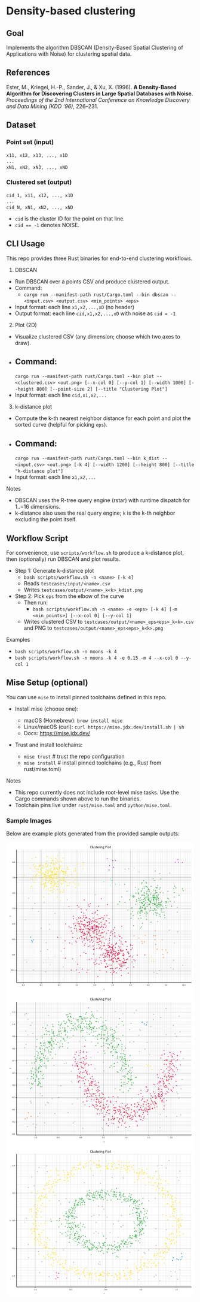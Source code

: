 # Density-based clustering

## Goal

Implements the algorithm DBSCAN (Density-Based Spatial Clustering of Applications with Noise) for clustering spatial
data.

## References

Ester, M., Kriegel, H.-P., Sander, J., & Xu, X. (1996). **A Density-Based Algorithm for Discovering Clusters in Large
Spatial Databases with Noise**. *Proceedings of the 2nd International Conference on Knowledge Discovery and Data
Mining (KDD '96)*, 226–231.

## Dataset

### Point set (input)

```
x11, x12, x13, ..., x1D
...
xN1, xN2, xN3, ..., xND
```

### Clustered set (output)

```
cid_1, x11, x12, ..., x1D
...
cid_N, xN1, xN2, ..., xND
```

- `cid` is the cluster ID for the point on that line.
- `cid == -1` denotes NOISE.

## CLI Usage

This repo provides three Rust binaries for end-to-end clustering workflows.

1) DBSCAN

- Run DBSCAN over a points CSV and produce clustered output.
- Command:
    - `cargo run --manifest-path rust/Cargo.toml --bin dbscan -- <input.csv> <output.csv> <min_points> <eps>`
- Input format: each line `x1,x2,...,xD` (no header)
- Output format: each line `cid,x1,x2,...,xD` with noise as `cid = -1`

2) Plot (2D)

- Visualize clustered CSV (any dimension; choose which two axes to draw).
- Command:
  -
  `cargo run --manifest-path rust/Cargo.toml --bin plot -- <clustered.csv> <out.png> [--x-col 0] [--y-col 1] [--width 1000] [--height 800] [--point-size 2] [--title "Clustering Plot"]`
- Input format: each line `cid,x1,x2,...`

3) k-distance plot

- Compute the k-th nearest neighbor distance for each point and plot the sorted curve (helpful for picking `eps`).
- Command:
  -
  `cargo run --manifest-path rust/Cargo.toml --bin k_dist -- <input.csv> <out.png> [-k 4] [--width 1200] [--height 800] [--title "k-distance plot"]`
- Input format: each line `x1,x2,...`

Notes

- DBSCAN uses the R-tree query engine (rstar) with runtime dispatch for 1..=16 dimensions.
- k-distance also uses the real query engine; `k` is the k-th neighbor excluding the point itself.

## Workflow Script

For convenience, use `scripts/workflow.sh` to produce a k-distance plot, then (optionally) run DBSCAN and plot results.

- Step 1: Generate k-distance plot
    - `bash scripts/workflow.sh -n <name> [-k 4]`
    - Reads `testcases/input/<name>.csv`
    - Writes `testcases/output/<name>_k<k>_kdist.png`
- Step 2: Pick `eps` from the elbow of the curve
    - Then run:
        - `bash scripts/workflow.sh -n <name> -e <eps> [-k 4] [-m <min_points>] [--x-col 0] [--y-col 1]`
    - Writes clustered CSV to `testcases/output/<name>_eps<eps>_k<k>.csv` and PNG to
      `testcases/output/<name>_eps<eps>_k<k>.png`

Examples

- `bash scripts/workflow.sh -n moons -k 4`
- `bash scripts/workflow.sh -n moons -k 4 -e 0.15 -m 4 --x-col 0 --y-col 1`

## Mise Setup (optional)

You can use `mise` to install pinned toolchains defined in this repo.

- Install mise (choose one):
    - macOS (Homebrew): `brew install mise`
    - Linux/macOS (curl): `curl https://mise.jdx.dev/install.sh | sh`
    - Docs: https://mise.jdx.dev/

- Trust and install toolchains:
    - `mise trust`          # trust the repo configuration
    - `mise install`        # install pinned toolchains (e.g., Rust from rust/mise.toml)

Notes

- This repo currently does not include root-level mise tasks. Use the Cargo commands shown above to run the binaries.
- Toolchain pins live under `rust/mise.toml` and `python/mise.toml`.

### Sample Images

Below are example plots generated from the provided sample outputs:

![Blobs (sample)](testcases/output/blobs_eps1_k4.png)
![Moons (sample)](testcases/output/moons_eps0p1_k4.png)
![Circles (sample)](testcases/output/circles_eps0p08_k4.png)


